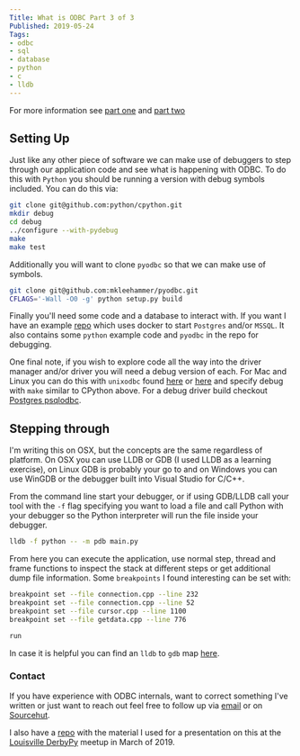 ```yaml
---
Title: What is ODBC Part 3 of 3
Published: 2019-05-24
Tags:
- odbc
- sql
- database
- python
- c
- lldb
---
```


For more information see [part one](/posts/what-is-odbc) and
[part two](/posts/what-is-odbc-pt2)

## Setting Up

Just like any other piece of software we can make use of debuggers to step
through our application code and see what is happening with ODBC. To do this
with `Python` you should be running a version with debug symbols included. You
can do this via:

```bash
git clone git@github.com:python/cpython.git
mkdir debug
cd debug
../configure --with-pydebug
make
make test
```

Additionally you will want to clone `pyodbc` so that we can make use of symbols.

```bash
git clone git@github.com:mkleehammer/pyodbc.git
CFLAGS='-Wall -O0 -g' python setup.py build
```

Finally you'll need some code and a database to interact with. If you want I
have an example [repo](https://gitlab.com/n0mn0m/what-is-odbc) which uses
docker to start `Postgres` and/or `MSSQL`. It also contains some `python`
example code and `pyodbc` in the repo for debugging.

One final note, if you wish to explore code all the way into the driver manager
and/or driver you will need a debug version of each. For Mac and Linux you can
do this with `unixodbc` found [here](http://www.unixodbc.org/) or
[here](https://github.com/lurcher/unixODBC) and specify debug with `make`
similar to CPython above. For a debug driver build checkout
[Postgres psqlodbc](https://odbc.postgresql.org/).

## Stepping through

I'm writing this on OSX, but the concepts are the same regardless of platform.
On OSX you can use LLDB or GDB (I used LLDB as a learning exercise), on Linux
GDB is probably your go to and on Windows you can use WinGDB or the debugger
built into Visual Studio for C/C++.

From the command line start your debugger, or if using GDB/LLDB call your tool
with the `-f` flag specifying you want to load a file and call Python with your
debugger so the Python interpreter will run the file inside your debugger.

```bash
lldb -f python -- -m pdb main.py
```

From here you can execute the application, use normal step, thread and frame
functions to inspect the stack at different steps or get additional dump file
information. Some `breakpoints` I found interesting can be set with:

```bash
breakpoint set --file connection.cpp --line 232
breakpoint set --file connection.cpp --line 52
breakpoint set --file cursor.cpp --line 1100
breakpoint set --file getdata.cpp --line 776

run
```

In case it is helpful you can find an `lldb` to `gdb` map
[here](https://lldb.llvm.org/use/map.html).

### Contact

If you have experience with ODBC internals, want to correct something I've
written or just want to reach out feel free to follow up via
[email](mailto:alexander@unexpextedeof.net) or on
[Sourcehut](https://git.sr.ht/%7En0mn0m/).

I also have a [repo](https://git.sr.ht/~n0mn0m/presentations) with the material
I used for a presentation on this at the
[Louisville DerbyPy](https://www.meetup.com/derbypy/) meetup in March of 2019.
